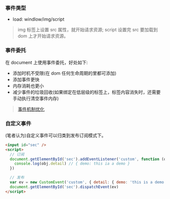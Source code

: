 ### 事件类型

* load: windlow/img/script

> img 标签上设置 src 属性，就开始请求资源; script 设置完 src 要加载到 dom 上才开始请求资源。

### 事件委托

在 document 上使用事件委托，好处如下:

* 添加时机不受限(在 dom 任何生命周期的里都可添加)
* 添加事件更快
* 内存消耗也更小
* 减少事件的垃圾回收(如果绑定在低层级的标签上，标签内容消失时，还需要手动执行清空事件内存)

> [事件机制优化](https://github.com/MuYunyun/cpreact/issues/13)

### 自定义事件

(笔者认为)自定义事件可以归类到发布订阅模式下。

```html
<input id="sec" />
<script>
  // 订阅
  document.getElementById('sec').addEventListener('custom', function (obj) {
    console.log(obj.detail) // { demo: this ia a demo }
  })

  // 发布
  var ev = new CustomEvent('custom', { detail: { demo: 'this is a demo' } })
  document.getElementById('sec').dispatchEvent(ev)
</script>
```